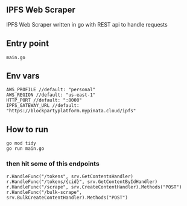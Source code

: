 ## IPFS Web Scraper
IPFS Web Scraper written in go with REST api to handle requests
## Entry point
```
main.go
```
## Env vars
```
AWS_PROFILE //default: "personal"
AWS_REGION //default: "us-east-1"
HTTP_PORT //default: ":8000"
IPFS_GATEWAY_URL //default: "https://blockpartyplatform.mypinata.cloud/ipfs"
```
## How to run
```
go mod tidy
go run main.go
```
### then hit some of this endpoints
```
r.HandleFunc("/tokens", srv.GetContentsHandler)
r.HandleFunc("/tokens/{cid}", srv.GetContentByIdHandler)
r.HandleFunc("/scrape", srv.CreateContentHandler).Methods("POST")
r.HandleFunc("/bulk-scrape", srv.BulkCreateContentHandler).Methods("POST")
```
